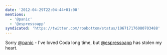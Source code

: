 ```yaml
---
date: '2012-04-29T22:04:44+01:00'
mentions:
  - '@panic'
  - '@espressoapp'
syndicated: 'https://twitter.com/roobottom/status/196717176080703488'
---
```

Sorry [@panic](https://twitter.com/@panic) - I've loved Coda long time, but [@espressoapp](https://twitter.com/@espressoapp) has stolen my heart.
